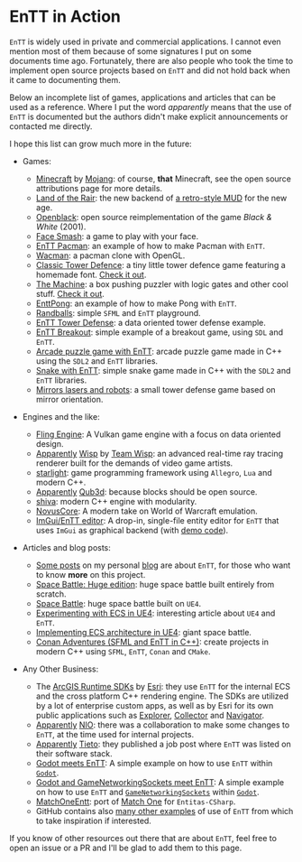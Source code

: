 # EnTT in Action

`EnTT` is widely used in private and commercial applications. I cannot even
mention most of them because of some signatures I put on some documents time
ago. Fortunately, there are also people who took the time to implement open
source projects based on `EnTT` and did not hold back when it came to
documenting them.

Below an incomplete list of games, applications and articles that can be used as
a reference. Where I put the word _apparently_ means that the use of `EnTT` is
documented but the authors didn't make explicit announcements or contacted me
directly.

I hope this list can grow much more in the future:

* Games:
  * [Minecraft](https://minecraft.net/en-us/attribution/) by
    [Mojang](https://mojang.com/): of course, **that** Minecraft, see the
    open source attributions page for more details.
  * [Land of the Rair](https://github.com/LandOfTheRair/core2): the new backend
    of [a retro-style MUD](https://rair.land/) for the new age.
  * [Openblack](https://github.com/openblack/openblack): open source
    reimplementation of the game _Black & White_ (2001).
  * [Face Smash](https://play.google.com/store/apps/details?id=com.gamee.facesmash):
    a game to play with your face.
  * [EnTT Pacman](https://github.com/Kerndog73/EnTT-Pacman): an example of how
    to make Pacman with `EnTT`.
  * [Wacman](https://github.com/carlfindahl/wacman): a pacman clone with OpenGL.
  * [Classic Tower Defence](https://github.com/kerndog73/Classic-Tower-Defence):
    a tiny little tower defence game featuring a homemade font.
    [Check it out](https://indi-kernick.itch.io/classic-tower-defence).
  * [The Machine](https://github.com/Kerndog73/The-Machine): a box pushing
    puzzler with logic gates and other cool stuff.
    [Check it out](https://indi-kernick.itch.io/the-machine-web-version).
  * [EnttPong](https://github.com/reworks/EnttPong): an example of how to make
    Pong with `EnTT`.
  * [Randballs](https://github.com/gale93/randballs): simple `SFML` and `EnTT`
    playground.
  * [EnTT Tower Defense](https://github.com/Daivuk/tddod): a data oriented tower
    defense example.
  * [EnTT Breakout](https://github.com/vblanco20-1/entt-breakout): simple
    example of a breakout game, using `SDL` and `EnTT`.
  * [Arcade puzzle game with EnTT](https://github.com/MasonRG/ArcadePuzzleGame):
    arcade puzzle game made in C++ using the `SDL2` and `EnTT` libraries.
  * [Snake with EnTT](https://github.com/MasonRG/SnakeGame): simple snake game
    made in C++ with the `SDL2` and `EnTT` libraries.
  * [Mirrors lasers and robots](https://github.com/guillaume-haerinck/imac-tower-defense): a small tower defense game based on mirror orientation.

* Engines and the like:
  * [Fling Engine](https://github.com/flingengine/FlingEngine): A Vulkan game
    engine with a focus on data oriented design.
  * [Apparently](https://teamwisp.github.io/credits/)
    [Wisp](https://teamwisp.github.io/product/) by
    [Team Wisp](https://teamwisp.github.io/): an advanced real-time ray tracing
    renderer built for the demands of video game artists.
  * [starlight](https://github.com/DomRe/starlight): game programming framework
    using `Allegro`, `Lua` and modern C++.
  * [Apparently](https://github.com/JosiahWI/qub3d-libdeps)
    [Qub3d](https://qub3d.org/): because blocks should be open source.
  * [shiva](https://github.com/Milerius/shiva): modern C++ engine with
    modularity.
  * [NovusCore](https://github.com/novuscore/NovusCore): A modern take on World
    of Warcraft emulation.
  * [ImGui/EnTT editor](https://github.com/Green-Sky/imgui_entt_entity_editor):
    A drop-in, single-file entity editor for `EnTT` that uses `ImGui` as
    graphical backend (with
    [demo code](https://github.com/Green-Sky/imgui_entt_entity_editor_demo)).

* Articles and blog posts:
  * [Some posts](https://skypjack.github.io/tags/#entt) on my personal
    [blog](https://skypjack.github.io/) are about `EnTT`, for those who want to
    know **more** on this project.
  * [Space Battle: Huge edition](http://victor.madtriangles.com/code%20experiment/2018/06/11/post-ecs-battle-huge.html):
    huge space battle built entirely from scratch.
  * [Space Battle](https://github.com/vblanco20-1/ECS_SpaceBattle): huge space
    battle built on `UE4`.
  * [Experimenting with ECS in UE4](http://victor.madtriangles.com/code%20experiment/2018/03/25/post-ue4-ecs-battle.html):
    interesting article about `UE4` and `EnTT`.
  * [Implementing ECS architecture in UE4](https://forums.unrealengine.com/development-discussion/c-gameplay-programming/1449913-implementing-ecs-architecture-in-ue4-giant-space-battle):
    giant space battle.
  * [Conan Adventures (SFML and EnTT in C++)](https://leinnan.github.io/blog/conan-adventuressfml-and-entt-in-c.html):
    create projects in modern C++ using `SFML`, `EnTT`, `Conan` and `CMake`.

* Any Other Business:
  * The [ArcGIS Runtime SDKs](https://developers.arcgis.com/arcgis-runtime/)
    by [Esri](https://www.esri.com/): they use `EnTT` for the internal ECS and
    the cross platform C++ rendering engine. The SDKs are utilized by a lot of
    enterprise custom apps, as well as by Esri for its own public applications
    such as
    [Explorer](https://play.google.com/store/apps/details?id=com.esri.explorer),
    [Collector](https://play.google.com/store/apps/details?id=com.esri.arcgis.collector)
    and
    [Navigator](https://play.google.com/store/apps/details?id=com.esri.navigator).
  * [Apparently](https://www.linkedin.com/in/skypjack/)
    [NIO](https://www.nio.io/): there was a collaboration to make some changes
    to `EnTT`, at the time used for internal projects.
  * [Apparently](https://www.linkedin.com/jobs/view/architekt-c%2B%2B-at-tieto-1219512333/)
    [Tieto](https://www.tieto.com/): they published a job post where `EnTT` was
    listed on their software stack.
  * [Godot meets EnTT](https://github.com/portaloffreedom/godot_entt_example/):
    A simple example on how to use `EnTT` within
    [`Godot`](https://godotengine.org/).
  * [Godot and GameNetworkingSockets meet EnTT](https://github.com/portaloffreedom/godot_entt_net_example):
    A simple example on how to use `EnTT` and
    [`GameNetworkingSockets`](https://github.com/ValveSoftware/GameNetworkingSockets)
    within [`Godot`](https://godotengine.org/).
  * [MatchOneEntt](https://github.com/mhaemmerle/MatchOneEntt): port of
    [Match One](https://github.com/sschmid/Match-One) for `Entitas-CSharp`.
  * GitHub contains also
    [many other examples](https://github.com/search?o=desc&q=%22skypjack%2Fentt%22&s=indexed&type=Code)
    of use of `EnTT` from which to take inspiration if interested.

If you know of other resources out there that are about `EnTT`, feel free to
open an issue or a PR and I'll be glad to add them to this page.
